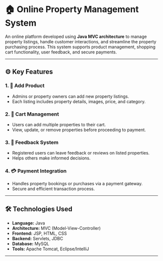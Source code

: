 # 🏠 Online Property Management System

An online platform developed using **Java MVC architecture** to manage property listings, handle customer interactions, and streamline the property purchasing process. This system supports product management, shopping cart functionality, user feedback, and secure payments.

---

## ⚙️ Key Features

### 1. 🏡 Add Product
- Admins or property owners can add new property listings.
- Each listing includes property details, images, price, and category.

### 2. 🛒 Cart Management
- Users can add multiple properties to their cart.
- View, update, or remove properties before proceeding to payment.

### 3. 💬 Feedback System
- Registered users can leave feedback or reviews on listed properties.
- Helps others make informed decisions.

### 4. 💳 Payment Integration
- Handles property bookings or purchases via a payment gateway.
- Secure and efficient transaction process.

---

## 🛠️ Technologies Used

- **Language:** Java  
- **Architecture:** MVC (Model-View-Controller)  
- **Frontend:** JSP, HTML, CSS  
- **Backend:** Servlets, JDBC  
- **Database:** MySQL  
- **Tools:** Apache Tomcat, Eclipse/IntelliJ

---
